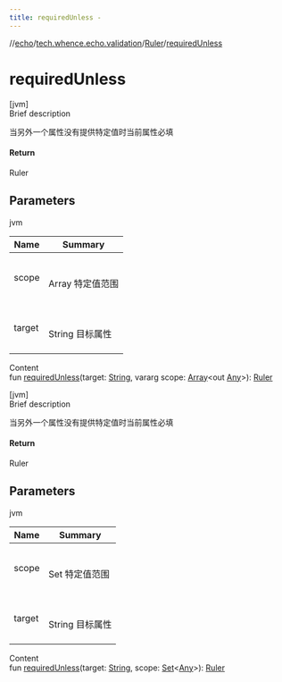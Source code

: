 ```yaml
---
title: requiredUnless -
---
```

//[echo](../../index.md)/[tech.whence.echo.validation](../index.md)/[Ruler](index.md)/[requiredUnless](required-unless.md)



# requiredUnless  
[jvm]  
Brief description  


当另外一个属性没有提供特定值时当前属性必填



#### Return  


Ruler



## Parameters  
  
jvm  
  
|  Name|  Summary| 
|---|---|
| scope| <br><br>Array<out Any> 特定值范围<br><br>
| target| <br><br>String 目标属性<br><br>
  
  
Content  
fun [requiredUnless](required-unless.md)(target: [String](https://kotlinlang.org/api/latest/jvm/stdlib/kotlin/-string/index.html), vararg scope: [Array](https://kotlinlang.org/api/latest/jvm/stdlib/kotlin/-array/index.html)<out [Any](https://kotlinlang.org/api/latest/jvm/stdlib/kotlin/-any/index.html)>): [Ruler](index.md)  


[jvm]  
Brief description  


当另外一个属性没有提供特定值时当前属性必填



#### Return  


Ruler



## Parameters  
  
jvm  
  
|  Name|  Summary| 
|---|---|
| scope| <br><br>Set<Any> 特定值范围<br><br>
| target| <br><br>String 目标属性<br><br>
  
  
Content  
fun [requiredUnless](required-unless.md)(target: [String](https://kotlinlang.org/api/latest/jvm/stdlib/kotlin/-string/index.html), scope: [Set](https://kotlinlang.org/api/latest/jvm/stdlib/kotlin.collections/-set/index.html)<[Any](https://kotlinlang.org/api/latest/jvm/stdlib/kotlin/-any/index.html)>): [Ruler](index.md)  



